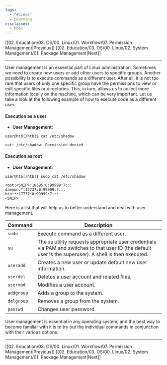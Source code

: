 ```yaml
---
tags:
  - "#Linux"
  - Learning
cssclasses:
  - hbox
---
```

[[02. Education/03. OS/00. Linux/01. Workflow/07. Permission Management|Previous]]
[[02. Education/03. OS/00. Linux/02. System Management/01. Package Management|Next]]

---
User management is an essential part of Linux administration. Sometimes we need to create new users or add other users to specific groups. Another possibility is to execute commands as a different user. After all, it is not too rare that users of only one specific group have the permissions to view or edit specific files or directories. This, in turn, allows us to collect more information locally on the machine, which can be very important. Let us take a look at the following example of how to execute code as a different user.

#### Execution as a user
- **User Management**:
```shell-session
user@htb[/htb]$ cat /etc/shadow

cat: /etc/shadow: Permission denied
```

#### Execution as root
- **User Management**:
```shell-sess
user@htb[/htb]$ sudo cat /etc/shadow

root:<SNIP>:18395:0:99999:7:::
daemon:*:17737:0:99999:7:::
bin:*:17737:0:99999:7:::
<SNIP>
```
Here is a list that will help us to better understand and deal with user management.

|**Command**|**Description**|
|---|---|
|`sudo`|Execute command as a different user.|
|`su`|The `su` utility requests appropriate user credentials via PAM and switches to that user ID (the default user is the superuser). A shell is then executed.|
|`useradd`|Creates a new user or update default new user information.|
|`userdel`|Deletes a user account and related files.|
|`usermod`|Modifies a user account.|
|`addgroup`|Adds a group to the system.|
|`delgroup`|Removes a group from the system.|
|`passwd`|Changes user password.|
User management is essential in any operating system, and the best way to become familiar with it is to try out the individual commands in conjunction with their various options.

---
[[02. Education/03. OS/00. Linux/01. Workflow/07. Permission Management|Previous]]
[[02. Education/03. OS/00. Linux/02. System Management/01. Package Management|Next]]